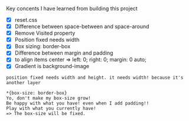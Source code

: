 Key concents I have learned from building this project

- [x] reset.css
- [x] Difference between space-between and space-around
- [x] Remove Visited property
- [x] Position fixed needs width
- [x] Box sizing: border-box
- [x] Difference between margin and padding
- [x] to align items center => left: 0; right: 0; margin: 0 auto;
- [x] Gradient is background-image
```
position fixed needs width and height. it needs width! because it's another layer

```

```
*{box-size: border-box}
Yo, don't make my box-size grow!
Be happy with what you have! even when I add padding!!
Play with what you currently have!
=> The box-size will be fixed.
```
